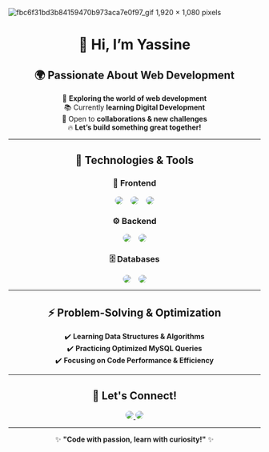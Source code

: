 ![fbc6f31bd3b84159470b973aca7e0f97_gif 1,920 × 1,080 pixels](https://github.com/user-attachments/assets/b5a06e50-fe4c-4646-afca-45fd40cba56e)
<div align="center">

# 🚀 Hi, I’m **Yassine**  

## 🌍 Passionate About Web Development  

🎯 **Exploring the world of web development**  
📚 Currently **learning Digital Development**  
🤝 Open to **collaborations & new challenges**  
🔥 **Let’s build something great together!**  

---

## 🔧 Technologies & Tools  

### 🎨 Frontend  
<div style="display: flex; justify-content: center; gap: 15px;">
  <img class="tech-icon" src="https://img.shields.io/badge/HTML5-%23E34F26.svg?style=for-the-badge&logo=html5&logoColor=white" />
  <img class="tech-icon" src="https://img.shields.io/badge/CSS3-%231572B6.svg?style=for-the-badge&logo=css3&logoColor=white" />
  <img class="tech-icon" src="https://img.shields.io/badge/JavaScript-%23F7DF1E.svg?style=for-the-badge&logo=javascript&logoColor=black" />
</div>

### ⚙️ Backend  
<div style="display: flex; justify-content: center; gap: 15px;">
  <img class="tech-icon" src="https://img.shields.io/badge/PHP-%23777BB4.svg?style=for-the-badge&logo=php&logoColor=white" />
  <img class="tech-icon" src="https://img.shields.io/badge/Python-%233776AB.svg?style=for-the-badge&logo=python&logoColor=white" />
</div>

### 🗄️ Databases  
<div style="display: flex; justify-content: center; gap: 15px;">
  <img class="tech-icon" src="https://img.shields.io/badge/MySQL-%234479A1.svg?style=for-the-badge&logo=mysql&logoColor=white" />
  <img class="tech-icon" src="https://img.shields.io/badge/SQLite-%23003B57.svg?style=for-the-badge&logo=sqlite&logoColor=white" />
</div>

---

## ⚡ Problem-Solving & Optimization  

✔️ **Learning Data Structures & Algorithms**  
✔️ **Practicing Optimized MySQL Queries**  
✔️ **Focusing on Code Performance & Efficiency**  

---

## 🎯 Let's Connect!  

<a href="https://www.linkedin.com/in/YOUR_PROFILE" target="_blank">
    <img class="tech-icon" src="https://img.shields.io/badge/LinkedIn-%230077B5.svg?style=for-the-badge&logo=linkedin&logoColor=white" />
</a>  
<a href="https://github.com/Yassine" target="_blank">
    <img class="tech-icon" src="https://img.shields.io/badge/GitHub-%23181717.svg?style=for-the-badge&logo=github&logoColor=white" />
</a>  

---

✨ **"Code with passion, learn with curiosity!"** ✨ 
<style>
  .tech-icon {
    border-radius: 50%;
    transition: transform 0.3s ease-in-out;
  }

  .tech-icon:hover {
    transform: scale(1.1) rotate(5deg);
  }
</style>


</div>





